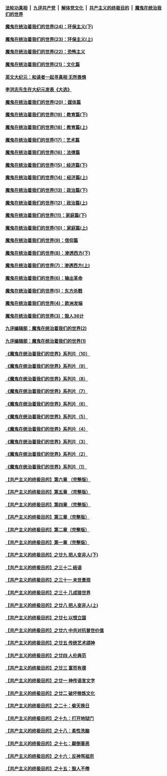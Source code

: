 ####  [法轮功真相](../../../../basic/blob/master/README.md?t=02050101) &nbsp;|&nbsp; [九评共产党](../../../../9ping.md/blob/master/README.md?t=02050101) &nbsp;|&nbsp; [解体党文化](../../../../jtdwh.md/blob/master/README.md?t=02050101)  &nbsp;|&nbsp; [共产主义的终极目的](../../../../gczydzjmd.md/blob/master/README.md?t=02050101) &nbsp;|&nbsp; [魔鬼在统治我们的世界](../../../../mgztzwmdsj.md/blob/master/README.md?t=02050101) 

#### [魔鬼在统治着我们的世界(24)：环保主义(下)](../pages/nsc422/n10695307.md?t=02050101) 

#### [魔鬼在统治着我们的世界(23)：环保主义(上)](../pages/nsc422/n10688613.md?t=02050101) 

#### [魔鬼在统治着我们的世界(22)：恐怖主义](../pages/nsc422/n10614727.md?t=02050101) 

#### [魔鬼在统治着我们的世界(21)：文化篇](../pages/nsc422/n10597706.md?t=02050101) 

#### [英文大纪元：和读者一起寻真相 无所畏惧](../pages/nsc422/n12542027.md?t=02050101) 

#### [李洪志先生在大纪元发表《大选》](../pages/nsc422/n12534746.md?t=02050101) 

#### [魔鬼在统治着我们的世界(20)：媒体篇](../pages/nsc422/n10586579.md?t=02050101) 

#### [魔鬼在统治着我们的世界(19)：教育篇(下)](../pages/nsc422/n10564808.md?t=02050101) 

#### [魔鬼在统治着我们的世界(18)：教育篇(上)](../pages/nsc422/n10526970.md?t=02050101) 

#### [魔鬼在统治着我们的世界(17)：艺术篇](../pages/nsc422/n10499093.md?t=02050101) 

#### [魔鬼在统治着我们的世界(16)：法律篇](../pages/nsc422/n10485969.md?t=02050101) 

#### [魔鬼在统治着我们的世界(15)：经济篇(下)](../pages/nsc422/n10469975.md?t=02050101) 

#### [魔鬼在统治着我们的世界(14)：经济篇(上)](../pages/nsc422/n10457370.md?t=02050101) 

#### [魔鬼在统治着我们的世界(13)：政治篇(下)](../pages/nsc422/n10448270.md?t=02050101) 

#### [魔鬼在统治着我们的世界(12)：政治篇(上)](../pages/nsc422/n10444576.md?t=02050101) 

#### [魔鬼在统治着我们的世界(11)：家庭篇(下)](../pages/nsc422/n10440961.md?t=02050101) 

#### [魔鬼在统治着我们的世界(10)：家庭篇(上)](../pages/nsc422/n10435448.md?t=02050101) 

#### [魔鬼在统治着我们的世界(9)：信仰篇](../pages/nsc422/n10432159.md?t=02050101) 

#### [魔鬼在统治着我们的世界(8)：渗透西方(下)](../pages/nsc422/n10429603.md?t=02050101) 

#### [魔鬼在统治着我们的世界(7)：渗透西方(上)](../pages/nsc422/n10426013.md?t=02050101) 

#### [魔鬼在统治着我们的世界(6)：输出革命](../pages/nsc422/n10421536.md?t=02050101) 

#### [魔鬼在统治着我们的世界(5)：东方杀戮](../pages/nsc422/n10417707.md?t=02050101) 

#### [魔鬼在统治着我们的世界(4)：欧洲发端](../pages/nsc422/n10414890.md?t=02050101) 

#### [魔鬼在统治着我们的世界(3)：毁人36计](../pages/nsc422/n10411583.md?t=02050101) 

#### [九评编辑部：魔鬼在统治着我们的世界(2)](../pages/nsc422/n10410036.md?t=02050101) 

#### [九评编辑部：魔鬼在统治着我们的世界(1)](../pages/nsc422/n10406825.md?t=02050101) 

#### [《魔鬼在统治着我们的世界》系列片（10）](../pages/nsc422/n12292670.md?t=02050101) 

#### [《魔鬼在统治着我们的世界》系列片（9）](../pages/nsc422/n12290859.md?t=02050101) 

#### [《魔鬼在统治着我们的世界》系列片（8）](../pages/nsc422/n12287445.md?t=02050101) 

#### [《魔鬼在统治着我们的世界》系列片（7）](../pages/nsc422/n12283425.md?t=02050101) 

#### [《魔鬼在统治着我们的世界》系列片（6）](../pages/nsc422/n12282314.md?t=02050101) 

#### [《魔鬼在统治着我们的世界》系列片（5）](../pages/nsc422/n12281419.md?t=02050101) 

#### [《魔鬼在统治着我们的世界》系列片（4）](../pages/nsc422/n12274024.md?t=02050101) 

#### [《魔鬼在统治着我们的世界》系列片（3）](../pages/nsc422/n12271322.md?t=02050101) 

#### [《魔鬼在统治着我们的世界》系列片（2）](../pages/nsc422/n12269049.md?t=02050101) 

#### [《魔鬼在统治着我们的世界》系列片（1）](../pages/nsc422/n12267575.md?t=02050101) 

#### [【共产主义的终极目的】第六章 （完整版）](../pages/nsc422/n11428913.md?t=02050101) 

#### [【共产主义的终极目的】第五章 （完整版）](../pages/nsc422/n11428912.md?t=02050101) 

#### [【共产主义的终极目的】第四章 （完整版）](../pages/nsc422/n11428907.md?t=02050101) 

#### [【共产主义的终极目的】第三章（完整版）](../pages/nsc422/n11428848.md?t=02050101) 

#### [【共产主义的终极目的】第二章（完整版）](../pages/nsc422/n11428831.md?t=02050101) 

#### [【共产主义的终极目的】第一章（完整版）](../pages/nsc422/n11417651.md?t=02050101) 

#### [【共产主义的终极目的】之廿九 把人变非人(下)](../pages/nsc422/n11344140.md?t=02050101) 

#### [【共产主义的终极目的】之三十二 结语](../pages/nsc422/n11360535.md?t=02050101) 

#### [【共产主义的终极目的】之三十一 末世景观](../pages/nsc422/n11351129.md?t=02050101) 

#### [【共产主义的终极目的】之三十 几成狼世界](../pages/nsc422/n11348280.md?t=02050101) 

#### [【共产主义的终极目的】之廿八 把人变非人(上)](../pages/nsc422/n11340492.md?t=02050101) 

#### [【共产主义的终极目的】之廿七 以恨立国](../pages/nsc422/n11336944.md?t=02050101) 

#### [【共产主义的终极目的】之廿六 中共对抗普世价值](../pages/nsc422/n11324785.md?t=02050101) 

#### [【共产主义的终极目的】之廿五 传统艺术颂神](../pages/nsc422/n11296396.md?t=02050101) 

#### [【共产主义的终极目的】之廿四 人伦典范](../pages/nsc422/n11296397.md?t=02050101) 

#### [【共产主义的终极目的】之廿三 富而有德](../pages/nsc422/n11283598.md?t=02050101) 

#### [【共产主义的终极目的】之廿一 神传语言文字](../pages/nsc422/n11263265.md?t=02050101) 

#### [【共产主义的终极目的】之廿二 破坏修炼文化](../pages/nsc422/n11245728.md?t=02050101) 

#### [【共产主义的终极目的】之二十：偷天换日](../pages/nsc422/n11238846.md?t=02050101) 

#### [【共产主义的终极目的】之十九：打开地狱门](../pages/nsc422/n11206376.md?t=02050101) 

#### [【共产主义的终极目的】之十八：柔性洗脑](../pages/nsc422/n11199994.md?t=02050101) 

#### [【共产主义的终极目的】之十七：颠倒善恶](../pages/nsc422/n11179782.md?t=02050101) 

#### [【共产主义的终极目的】之十六：反神骂祖宗](../pages/nsc422/n11166798.md?t=02050101) 

#### [【共产主义的终极目的】之十五：毁人不倦](../pages/nsc422/n11166792.md?t=02050101) 

